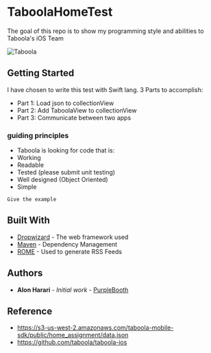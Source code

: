 # TaboolaHomeTest

The goal of this repo is to show my programming style and abilities to Taboola's iOS Team

![Taboola](https://user-images.githubusercontent.com/46203312/56306590-8d258a80-614b-11e9-9a28-034502449edd.jpeg)

## Getting Started

I have chosen to write this test with Swift lang.
3 Parts to accomplish:
* Part 1: Load json to collectionView
* Part 2: Add TaboolaView to collectionView
* Part 3: Communicate between two apps

### guiding principles

* Taboola is looking for code that is:
* Working
* Readable
* Tested (please submit unit testing)
* Well designed (Object Oriented)
* Simple

```
Give the example
```
## Built With

* [Dropwizard](http://www.dropwizard.io/1.0.2/docs/) - The web framework used
* [Maven](https://maven.apache.org/) - Dependency Management
* [ROME](https://rometools.github.io/rome/) - Used to generate RSS Feeds

## Authors

* **Alon Harari** - *Initial work* - [PurpleBooth](https://github.com/PurpleBooth)

## Reference 

* https://s3-us-west-2.amazonaws.com/taboola-mobile-sdk/public/home_assignment/data.json
* https://github.com/taboola/taboola-ios

